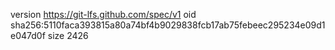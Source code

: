 version https://git-lfs.github.com/spec/v1
oid sha256:5110faca393815a80a74bf4b9029838fcb17ab75febeec295234e09d1e047d0f
size 2426
